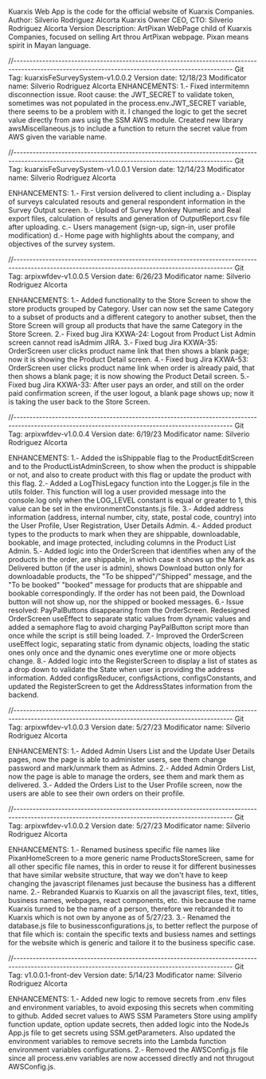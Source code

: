<!-- @format -->

Kuarxis Web App is the code for the official website of Kuarxis Companies.
Author: Silverio Rodriguez Alcorta
Kuarxis Owner CEO, CTO: Silverio Rodriguez Alcorta
Version Description: ArtPixan WebPage child of Kuarxis Companies, focused on selling Art throu ArtPixan webpage. Pixan means spirit in Mayan language.

//--------------------------------------------------------------------------------------------------------------------------------------------------
Git Tag: kuarxisFeSurveySystem-v1.0.0.2
Version date: 12/18/23
Modificator name: Silverio Rodriguez Alcorta
ENHANCEMENTS:
1.- Fixed intermitemn disconnection issue. Root cause: the JWT_SECRET to validate token, sometimes was not populated in the process.env.JWT_SECRET variable, there seems to be a problem with it. I changed the logic to get the secret value directly from aws usig the SSM AWS module. Created new library awsMiscellaneous.js to include a function to return the secret value from AWS given the variable name.

//--------------------------------------------------------------------------------------------------------------------------------------------------
Git Tag: kuarxisFeSurveySystem-v1.0.0.1
Version date: 12/14/23
Modificator name: Silverio Rodriguez Alcorta

ENHANCEMENTS:
1.- First version delivered to client including
a.- Display of surveys calculated resouts and general respondent information in the Survey Output screen.
b.- Upload of Survey Monkey Numeric and Real export files, calculation of results and generation of OutputReport.csv file after uploading.
c.- Users management (sign-up, sign-in, user profile modification)
d.- Home page with highlights about the company, and objectives of the survey system.

//--------------------------------------------------------------------------------------------------------------------------------------------------
Git Tag: arpixwfdev-v1.0.0.5
Version date: 6/26/23
Modificator name: Silverio Rodriguez Alcorta

ENHANCEMENTS:
1.- Added functionality to the Store Screen to show the store products grouped by Category. User can now set the same Category to a subset of products and a different category to another subset, then the Store Screen will group all products that have the same Category in the Store Screen.
2.- Fixed bug Jira KXWA-24: Logout from Product List Admin screen cannot read isAdmim JIRA.
3.- Fixed bug Jira KXWA-35: OrderScreen user clicks product name link that then shows a blank page; now it is showing the Product Detail screen.
4.- Fixed bug Jira KXWA-53: OrderScreen user clicks product name link when order is already paid, that then shows a blank page; it is now showing the Product Detail screen.
5.- Fixed bug Jira KXWA-33: After user pays an order, and still on the order paid confirmation screen, if the user logout, a blank page shows up; now it is taking the user back to the Store Screen.

//--------------------------------------------------------------------------------------------------------------------------------------------------
Git Tag: arpixwfdev-v1.0.0.4
Version date: 6/19/23
Modificator name: Silverio Rodriguez Alcorta

ENHANCEMENTS:
1.- Added the isShippable flag to the ProductEditScreen and to the ProductListAdminScreen, to show when the product is shippable or not, and also to create product with this flag or update the product with this flag.
2.- Added a LogThisLegacy function into the Logger.js file in the utils folder. This function will log a user provided message into the console.log only when the LOG_LEVEL constant is equal or greater to 1, this value can be set in the environmentConstants.js file.
3.- Added address information (address, internal number, city, state, postal code, country) into the User Profile, User Registration, User Details Admin.
4.- Added product types to the products to mark when they are shippable, downloadable, bookable, and image protected, including columns in the Product List Admin.
5.- Added logic into the OrderScreen that identifies when any of the products in the order, are shippable, in which case it shows up the Mark as Delivered button (if the user is admin), shows Download button only for downloadable products, the "To be shipped"/"Shipped" message, and the "To be booked" "booked" message for products that are shippable and bookable correspondingly. If the order has not been paid, the Download button will not show up, nor the shipped or booked messages.
6.- Issue resolved: PayPalButtons disappearing from the OrderScreen. Redesigned OrderScreen useEffect to separate static values from dynamic values and added a semaphore flag to avoid charging PayPalButton script more than once while the script is still being loaded.
7.- Improved the OrderScreen useEffect logic, separating static from dynamic objects, loading the static ones only once and the dynamic ones everytime one or more objects change.
8.- Added logic into the RegisterScreen to display a list of states as a drop down to validate the State when user is providing the address information. Added configsReducer, configsActions, configsConstants, and updated the RegisterScreen to get the AddressStates information from the backend.

//--------------------------------------------------------------------------------------------------------------------------------------------------
Git Tag: arpixwfdev-v1.0.0.3
Version date: 5/27/23
Modificator name: Silverio Rodriguez Alcorta

ENHANCEMENTS:
1.- Added Admin Users List and the Update User Details pages, now the page is able to administer users, see them change password and mark/unmark them as Admins.
2.- Added Admin Orders List, now the page is able to manage the orders, see them and mark them as delivered.
3.- Added the Orders List to the User Profile screen, now the users are able to see their own orders on their profile.

//--------------------------------------------------------------------------------------------------------------------------------------------------
Git Tag: arpixwfdev-v1.0.0.2
Version date: 5/27/23
Modificator name: Silverio Rodriguez Alcorta

ENHANCEMENTS:
1.- Renamed business specific file names like PixanHomeScreen to a more generic name ProductsStoreScreen, same for all other specific file names, this in order to reuse it for different businesses that have similar website structure, that way we don't have to keep changing the javascript filenames just because the business has a different name.
2.- Rebranded Kuarxis to Kuarxis on all the javascript files, text, titles, business names, webpages, react components, etc. this because the name Kuarxis turned to be the name of a person, therefore we rebranded it to Kuarxis which is not own by anyone as of 5/27/23.
3.- Renamed the database.js file to businessconfigurations.js, to better reflect the purpose of that file which is: contain the specific texts and busiess names and settings for the website which is generic and tailore it to the business specific case.

//--------------------------------------------------------------------------------------------------------------------------------------------------
Git Tag: v1.0.0.1-front-dev
Version date: 5/14/23
Modificator name: Silverio Rodriguez Alcorta

ENHANCEMENTS:
1.- Added new logic to remove secrets from .env files and environment variables, to avoid exposing this secrets when commiting to github. Added secret values to AWS SSM Parameters Store using amplify function update, option update secrets, then added logic into the NodeJs App.js file to get secrets using SSM.getParameters. Also updated the environment variables to remove secrets into the Lambda function environment variables configurations.
2.- Removed the AWSConfig.js file since all process.env variables are now accessed directly and not thrugout AWSConfig.js.
